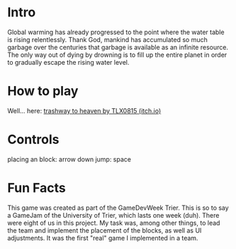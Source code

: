 # Intro
Global warming has already progressed to the point where the water table is rising relentlessly. Thank God, mankind has accumulated so much garbage over the centuries that garbage is available as an infinite resource. The only way out of dying by drowning is to fill up the entire planet in order to gradually escape the rising water level.

# How to play
Well... here: [trashway to heaven by TLX0815 (itch.io)](https://tlx0815.itch.io/trashway-to-heaven)
# Controls
placing an block: arrow down
jump: space

# Fun Facts
This game was created as part of the GameDevWeek Trier. This is so to say a GameJam of the University of Trier, which lasts one week (duh). There were eight of us in this project. My task was, among other things, to lead the team and implement the placement of the blocks, as well as UI adjustments. 
It was the first "real" game I implemented in a team.
